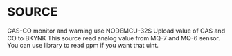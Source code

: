 # SOURCE
GAS-CO monitor and warning use NODEMCU-32S
Upload value of GAS and CO to BKYNK
This source read analog value from MQ-7 and MQ-6 sensor. You can use library to read ppm if you want that uint.
